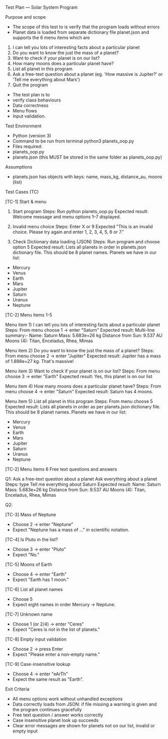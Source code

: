 
Test Plan — Solar System Program

Purpose and scope
- The scope of this test to is verify that the program loads without errors
- Planet data is loaded from separate dictionary file planet.json and supports the 6 menu items which are
1) I can tell you lots of interesting facts about a particular planet
2) Do you want to know the just the mass of a planet?
3) Want to check if your planet is on our list?
4) How many moons does a particular planet have?
5) List all planet in this program
6) Ask a free-text question about a planet (eg. 'How massive is Jupiter?' or 'Tell me everything about Mars')
7) Quit the program
- The test plan is to
- verify class behaviours
- Data correctness
- Menu flows
- Input validation.

Test Environment
- Python (version 3)
- Command to be run from terminal python3 planets_oop.py
- Files required:
- planets_oop.py 
- planets.json (this MUST be stored in the same folder as planets_oop.py)

Assumptions
- planets.json has objects with keys: name, mass_kg, distance_au, moons (list)

Test Cases (TC)

[TC-1] Start & menu
1. Start program
Steps: Run python planets_oop.py
Expected result: Welcome message and menu options 1–7 displayed.  

2. Invalid menu choice
Steps: Enter X or 9
Expected "This is an invalid choice. Please try again and enter 1, 2, 3, 4, 5, 6 or 7."

3. Check Dictionary data loading (JSON)
Steps: Run program and choose option 5
Expected result: Lists all planets in order in planets.json dictionary file.  This should be 8 planet names.
Planets we have in our list:
- Mercury
- Venus
- Earth
- Mars
- Jupiter
- Saturn
- Uranus
- Neptune

[TC-2] Menu items 1-5

Menu item 1) I can tell you lots of interesting facts about a particular planet
Steps: From menu choose 1 → enter "Saturn"
Expected result: Multi-line summary:-
Name: Saturn
Mass: 5.683e+26 kg
Distance from Sun: 9.537 AU
Moons (4): Titan, Enceladus, Rhea, Mimas

Menu item 2) Do you want to know the just the mass of a planet?
Steps: From menu choose 2 → enter "Jupiter"
Expected result: Jupiter has a mass of 1.898e+27 kg. That's massive!

Menu item 3) Want to check if your planet is on our list?
Steps: From menu choose 3 → enter "Earth"
Expected result: Yes, this planet is on our list

Menu item 4) How many moons does a particular planet have?
Steps: From menu choose 4 → enter "Saturn"
Expected result: Saturn has 4 moons.

Menu item 5) List all planet in this program
Steps: From menu choose 5
Expected result: Lists all planets in order as per planets.json dictionary file.  This should be 8 planet names.
Planets we have in our list:
- Mercury
- Venus
- Earth
- Mars
- Jupiter
- Saturn
- Uranus
- Neptune

[TC-2] Menu items 6 Free text questions and answers

Q1: Ask a free-text question about a planet
Ask everything about a planet
Steps: type Tell me everything about Saturn
Expected result: 
Name: Saturn
Mass: 5.683e+26 kg
Distance from Sun: 9.537 AU
Moons (4): Titan, Enceladus, Rhea, Mimas

Q2: 

[TC-3] Mass of Neptune
- Choose 2 → enter "Neptune"
- Expect "Neptune has a mass of ..." in scientific notation.

[TC-4] Is Pluto in the list?
- Choose 3 → enter "Pluto"
- Expect "No."

[TC-5] Moons of Earth
- Choose 4 → enter "Earth"
- Expect "Earth has 1 moon."

[TC-6] List all planet names
- Choose 5
- Expect eight names in order Mercury → Neptune.

[TC-7] Unknown name
- Choose 1 (or 2/4) → enter "Ceres"
- Expect "Ceres is not in the list of planets."

[TC-8] Empty input validation
- Choose 2 → press Enter
- Expect "Please enter a non-empty name."

[TC-9] Case-insensitive lookup
- Choose 4 → enter "eArTh"
- Expect the same result as "Earth".

Exit Criteria
- All menu options work without unhandled exceptions
- Data correctly loads from JSON: if file missing a warning is given and the program continues gracefully
- Free text question / answer works correctly
- Case insensitive planet look up succeeds
- Clear error messages are shown for planets not on our list, invalid or empty input
